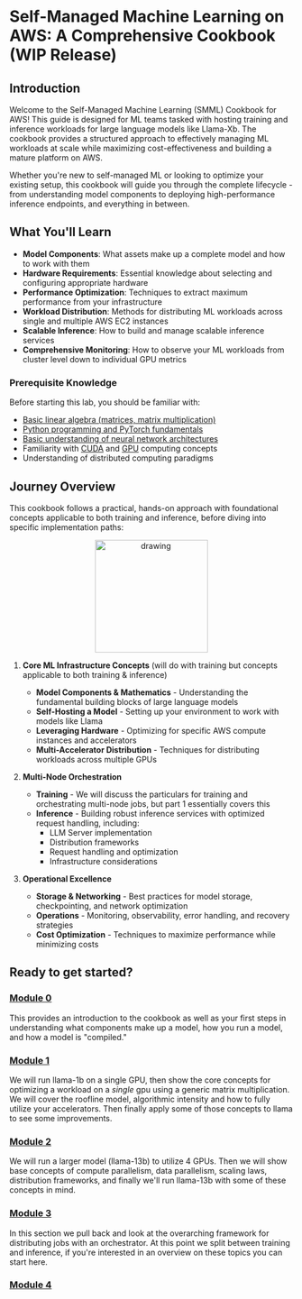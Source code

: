 # Self-Managed Machine Learning on AWS: A Comprehensive Cookbook (WIP Release)

## Introduction

Welcome to the Self-Managed Machine Learning (SMML) Cookbook for AWS! This guide is designed for ML teams tasked with hosting training and inference workloads for large language models like Llama-Xb. The cookbook provides a structured approach to effectively managing ML workloads at scale while maximizing cost-effectiveness and building a mature platform on AWS.

Whether you're new to self-managed ML or looking to optimize your existing setup, this cookbook will guide you through the complete lifecycle - from understanding model components to deploying high-performance inference endpoints, and everything in between.

## What You'll Learn

* **Model Components**: What assets make up a complete model and how to work with them
* **Hardware Requirements**: Essential knowledge about selecting and configuring appropriate hardware
* **Performance Optimization**: Techniques to extract maximum performance from your infrastructure
* **Workload Distribution**: Methods for distributing ML workloads across single and multiple AWS EC2 instances
* **Scalable Inference**: How to build and manage scalable inference services
* **Comprehensive Monitoring**: How to observe your ML workloads from cluster level down to individual GPU metrics

### Prerequisite Knowledge

Before starting this lab, you should be familiar with:

* [Basic linear algebra (matrices, matrix multiplication)](https://www.mathsisfun.com/algebra/matrix-introduction.html)
* [Python programming and PyTorch fundamentals](https://docs.pytorch.org/tutorials/beginner/introyt/introyt1_tutorial.html)
* [Basic understanding of neural network architectures](https://www.ibm.com/think/topics/neural-networks)
* Familiarity with [CUDA](https://blogs.nvidia.com/blog/what-is-cuda-2/) and [GPU](https://www.intel.com/content/www/us/en/products/docs/processors/what-is-a-gpu.html) computing concepts
* Understanding of distributed computing paradigms 

## Journey Overview

This cookbook follows a practical, hands-on approach with foundational concepts applicable to both training and inference, before diving into specific implementation paths:

<p align="center">
   <img src="./roadmap.png" alt="drawing" width="200"/>
</p>

1. **Core ML Infrastructure Concepts** (will do with training but concepts applicable to both training & inference)
   - **Model Components & Mathematics** - Understanding the fundamental building blocks of large language models
   - **Self-Hosting a Model** - Setting up your environment to work with models like Llama
   - **Leveraging Hardware** - Optimizing for specific AWS compute instances and accelerators
   - **Multi-Accelerator Distribution** - Techniques for distributing workloads across multiple GPUs

2. **Multi-Node Orchestration**
   - **Training** - We will discuss the particulars for training and orchestrating multi-node jobs, but part 1 essentially covers this
   - **Inference** - Building robust inference services with optimized request handling, including:
     - LLM Server implementation
     - Distribution frameworks
     - Request handling and optimization
     - Infrastructure considerations

3. **Operational Excellence**
   - **Storage & Networking** - Best practices for model storage, checkpointing, and network optimization
   - **Operations** - Monitoring, observability, error handling, and recovery strategies
   - **Cost Optimization** - Techniques to maximize performance while minimizing costs


## Ready to get started? 
### [Module 0](./00_Getting_started_with_Aws/Introduction.md)
This provides an introduction to the cookbook as well as your first steps in understanding what components make up a model, how you run a model, and how a model is "compiled."

### [Module 1](./01_Leveraging_Hardware)
We will run llama-1b on a single GPU, then show the core concepts for optimizing a workload on a *single* gpu using a generic matrix multiplication. We will cover the roofline model, algorithmic intensity and how to fully utilize your accelerators. Then finally apply some of those concepts to llama to see some improvements.

### [Module 2](./02_Multi-Acclerator_Distribution)
We will run a larger model (llama-13b) to utilize 4 GPUs. Then we will show base concepts of compute parallelism, data parallelism, scaling laws, distribution frameworks, and finally we'll run llama-13b with some of these concepts in mind.

### [Module 3](./03_Multi-Node_Orchestration/README.md)
In this section we pull back and look at the overarching framework for distributing jobs with an orchestrator. At this point we split between training and inference, if you're interested in an overview on these topics you can start here.

### [Module 4](./04_Cost_Optimization/README.md)